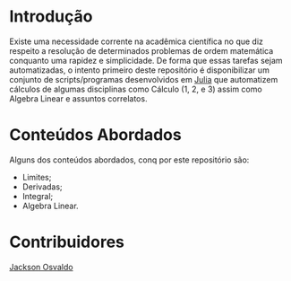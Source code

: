 # Introdução

Existe uma necessidade corrente na acadêmica científica no que diz respeito a resolução de determinados problemas de ordem matemática conquanto uma rapidez e simplicidade. De forma que essas tarefas sejam automatizadas, o intento primeiro deste repositório é disponibilizar um conjunto de scripts/programas desenvolvidos em [Julia](https://julialang.org/) que automatizem cálculos de algumas disciplinas como Cálculo (1, 2, e 3) assim como Algebra Linear e assuntos correlatos.

# Conteúdos Abordados

Alguns dos conteúdos abordados, conq por este repositório são:

* Limites;
* Derivadas;
* Integral;
* Algebra Linear.

# Contribuidores

[Jackson Osvaldo](https://github.com/JacksonOsvaldo)
